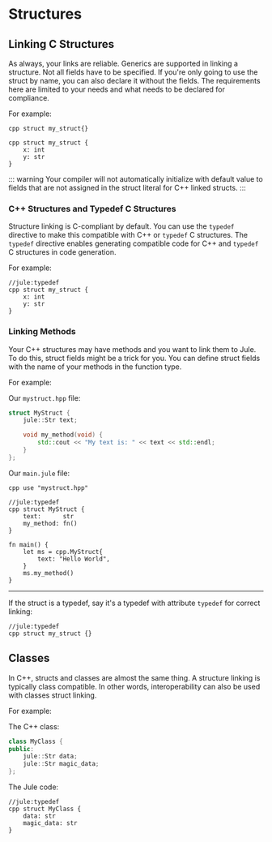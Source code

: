# Structures

## Linking C Structures
As always, your links are reliable. Generics are supported in linking a structure. Not all fields have to be specified. If you're only going to use the struct by name, you can also declare it without the fields. The requirements here are limited to your needs and what needs to be declared for compliance.

For example:
```
cpp struct my_struct{}
```
```
cpp struct my_struct {
    x: int
    y: str
}
```

::: warning
Your compiler will not automatically initialize with default value to fields that are not assigned in the struct literal for C++ linked structs.
:::

### C++ Structures and Typedef C Structures

Structure linking is C-compliant by default. You can use the `typedef` directive to make this compatible with C++ or `typedef` C structures. The `typedef` directive enables generating compatible code for C++ and `typedef` C structures in code generation.

For example:

```
//jule:typedef
cpp struct my_struct {
    x: int
    y: str
}
```

### Linking Methods

Your C++ structures may have methods and you want to link them to Jule. To do this, struct fields might be a trick for you. You can define struct fields with the name of your methods in the function type.

For example:

Our `mystruct.hpp` file:
```cpp
struct MyStruct {
    jule::Str text;

    void my_method(void) {
        std::cout << "My text is: " << text << std::endl;
    }
};
```

Our `main.jule` file:
```
cpp use "mystruct.hpp"

//jule:typedef
cpp struct MyStruct {
    text:      str
    my_method: fn()
}

fn main() {
    let ms = cpp.MyStruct{
        text: "Hello World",
    }
    ms.my_method()
}
```

---

If the struct is a typedef, say it's a typedef with attribute `typedef` for correct linking:
```
//jule:typedef
cpp struct my_struct {}
```

## Classes

In C++, structs and classes are almost the same thing. A structure linking is typically class compatible. In other words, interoperability can also be used with classes struct linking.

For example:

The C++ class:
```cpp
class MyClass {
public:
    jule::Str data;
    jule::Str magic_data;
};
```

The Jule code:
```
//jule:typedef
cpp struct MyClass {
    data: str
    magic_data: str
}
```
